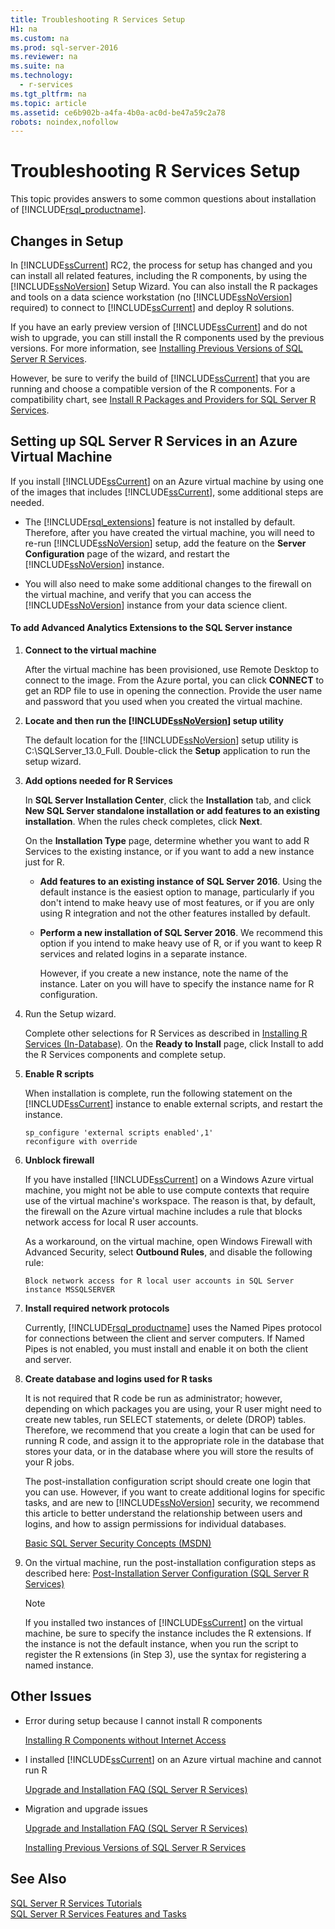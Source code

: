 ```yaml
---
title: Troubleshooting R Services Setup
H1: na
ms.custom: na
ms.prod: sql-server-2016
ms.reviewer: na
ms.suite: na
ms.technology: 
  - r-services
ms.tgt_pltfrm: na
ms.topic: article
ms.assetid: ce6b902b-a4fa-4b0a-ac0d-be47a59c2a78
robots: noindex,nofollow
---
```

# Troubleshooting R Services Setup
  This topic provides answers to some common questions about installation of [!INCLUDE[rsql_productname](../../Topics/TopicNameContainA/includes/rsql_productname_md.md)].  
  
## Changes in Setup  
 In [!INCLUDE[ssCurrent](../../Topics/TopicNameContainA/includes/ssCurrent_md.md)] RC2, the process for setup has changed and you can install all related features, including the R  components, by using the [!INCLUDE[ssNoVersion](../../Topics/TopicNameContainA/includes/ssNoVersion_md.md)] Setup Wizard. You can also install the R packages and tools on a data science workstation (no [!INCLUDE[ssNoVersion](../../Topics/TopicNameContainA/includes/ssNoVersion_md.md)] required) to connect to [!INCLUDE[ssCurrent](../../Topics/TopicNameContainA/includes/ssCurrent_md.md)] and deploy R solutions.  
  
 If you have an early preview version of [!INCLUDE[ssCurrent](../../Topics/TopicNameContainA/includes/ssCurrent_md.md)] and do not wish to upgrade, you can still install the R components used by the previous versions. For more information, see [Installing Previous Versions of SQL Server R Services](../../Topics/TopicNameNotContainA/Installing-Previous-Versions-of-SQL-Server-R-Services.md).  
  
 However, be sure to verify the build of [!INCLUDE[ssCurrent](../../Topics/TopicNameContainA/includes/ssCurrent_md.md)] that you are running and choose a compatible version of the R components. For a compatibility chart, see [Install R Packages and Providers for SQL Server R Services](../../Topics/TopicNameNotContainA/Install-R-Packages-and-Providers-for-SQL-Server-R-Services.md).  
  
## Setting up SQL Server R Services in an Azure Virtual Machine  
 If you install [!INCLUDE[ssCurrent](../../Topics/TopicNameContainA/includes/ssCurrent_md.md)] on an Azure virtual machine by using one of the images that includes [!INCLUDE[ssCurrent](../../Topics/TopicNameContainA/includes/ssCurrent_md.md)], some additional steps are needed.  
  
-   The [!INCLUDE[rsql_extensions](../../Topics/TopicNameNotContainA/includes/rsql_extensions_md.md)] feature is not installed by default. Therefore, after you have created the virtual machine, you will need to re-run [!INCLUDE[ssNoVersion](../../Topics/TopicNameContainA/includes/ssNoVersion_md.md)] setup, add the feature on the **Server Configuration** page of the wizard, and restart the [!INCLUDE[ssNoVersion](../../Topics/TopicNameContainA/includes/ssNoVersion_md.md)] instance.  
  
-   You will also need to make some additional changes to the firewall on the virtual machine, and verify that you can access the [!INCLUDE[ssNoVersion](../../Topics/TopicNameContainA/includes/ssNoVersion_md.md)] instance from your data science client.  
  
#### To add Advanced Analytics Extensions to the SQL Server instance  
  
1.  **Connect to the virtual machine**  
  
     After the virtual machine has been provisioned, use Remote Desktop to connect to the image. From the Azure portal, you can click **CONNECT** to get an RDP file to use in opening the connection. Provide the user name and password that you used when you created the virtual machine.  
  
2.  **Locate and then run the [!INCLUDE[ssNoVersion](../../Topics/TopicNameContainA/includes/ssNoVersion_md.md)] setup utility**  
  
     The default location for the [!INCLUDE[ssNoVersion](../../Topics/TopicNameContainA/includes/ssNoVersion_md.md)] setup utility is C:\SQLServer_13.0_Full.  Double-click the **Setup** application to run the setup wizard.  
  
3.  **Add options needed for R Services**  
  
     In **SQL Server Installation Center**, click the **Installation** tab, and click **New SQL Server standalone installation or add features to an existing installation**. When the rules check completes, click **Next**.  
  
     On the **Installation Type** page, determine whether you want to add R Services to the existing instance, or if you want to add a new instance just for R.  
  
    -   **Add features to an existing instance of SQL Server 2016**. Using the default instance is the easiest option to manage, particularly if you don't intend to make heavy use of most features, or if you are only using R integration and not the other features installed by default.  
  
    -   **Perform a new installation of SQL Server 2016**. We recommend this option if you intend to make heavy use of R, or if you want to keep R services and related logins in a separate instance.  
  
         However, if you create a new instance, note the name of the instance. Later on you will have to specify the instance name for R configuration.  
  
4.  Run the Setup wizard.  
  
     Complete other selections for R Services as described in [Installing R Services (In-Database)](../../Topics/TopicNameNotContainA/Troubleshooting-R-Services-Setup.md). On the **Ready to Install** page, click Install to add the R Services components and complete setup.  
  
5.  **Enable R scripts**  
  
     When installation is complete, run the following statement on the [!INCLUDE[ssCurrent](../../Topics/TopicNameContainA/includes/ssCurrent_md.md)] instance to enable external scripts, and restart the instance.  
  
    ```  
    sp_configure 'external scripts enabled',1'  
    reconfigure with override  
    ```  
  
6.  **Unblock firewall**  
  
     If you have installed [!INCLUDE[ssCurrent](../../Topics/TopicNameContainA/includes/ssCurrent_md.md)] on a Windows Azure virtual machine, you might not be able to use compute contexts that require use of the virtual machine's workspace. The reason is that, by default, the firewall on the Azure virtual machine includes a rule that blocks network access for local R user accounts.  
  
     As a workaround, on the virtual machine, open Windows Firewall with Advanced Security, select **Outbound Rules**, and disable the following rule:  
  
     `Block network access for R local user accounts in SQL Server instance MSSQLSERVER`  
  
7.  **Install required network protocols**  
  
     Currently, [!INCLUDE[rsql_productname](../../Topics/TopicNameContainA/includes/rsql_productname_md.md)] uses the Named Pipes protocol for connections between the client and server computers. If Named Pipes is not enabled, you must install and enable it on both the client and server.  
  
8.  **Create database and logins used for R tasks**  
  
     It is not required that R code be run as administrator; however, depending on which packages you are using, your R user might need to create new tables, run SELECT statements, or delete (DROP) tables. Therefore, we recommend that you create a login that can be used for running R code, and assign it to the appropriate role in the database that stores your data, or in the database where you will store the results of your R jobs.  
  
     The post-installation configuration script should create one login that you can use. However, if you want to create additional logins for specific tasks, and are new to [!INCLUDE[ssNoVersion](../../Topics/TopicNameContainA/includes/ssNoVersion_md.md)] security, we recommend this article to better understand the relationship between users and logins, and how to assign permissions for individual databases.  
  
     [Basic SQL Server Security Concepts (MSDN)](http://blogs.msdn.com/b/lcris/archive/2007/03/23/basic-sql-server-security-concepts-logins-users-and-principals.aspx)  
  
9. On the virtual machine, run the post-installation configuration steps as described here: [Post-Installation Server Configuration &#40;SQL Server R Services&#41;](../../Topics/TopicNameNotContainA/Post-Installation-Server-Configuration--SQL-Server-R-Services-.md)  
  
    > [!NOTE]  
    >  If you installed two instances of [!INCLUDE[ssCurrent](../../Topics/TopicNameContainA/includes/ssCurrent_md.md)] on the virtual machine, be sure to specify the instance includes the R extensions. If the instance is not the default instance, when you run the script to register the R extensions (in Step 3), use the syntax for registering a named instance.  
  
## Other Issues  
  
-   Error during setup because I cannot install R components  
  
     [Installing R Components without Internet Access](../../Topics/TopicNameNotContainA/Installing-R-Components-without-Internet-Access.md)  
  
-   I installed [!INCLUDE[ssCurrent](../../Topics/TopicNameContainA/includes/ssCurrent_md.md)] on an Azure virtual machine and cannot run R  
  
     [Upgrade and Installation FAQ &#40;SQL Server R Services&#41;](../../Topics/TopicNameNotContainA/Upgrade-and-Installation-FAQ--SQL-Server-R-Services-.md)  
  
-   Migration and upgrade issues  
  
     [Upgrade and Installation FAQ &#40;SQL Server R Services&#41;](../../Topics/TopicNameNotContainA/Upgrade-and-Installation-FAQ--SQL-Server-R-Services-.md)  
  
     [Installing Previous Versions of SQL Server R Services](../../Topics/TopicNameNotContainA/Installing-Previous-Versions-of-SQL-Server-R-Services.md)  
  
## See Also  
 [SQL Server R Services Tutorials](../Topic/SQL%20Server%20R%20Services%20Tutorials.md)   
 [SQL Server R Services Features and Tasks](../../Topics/TopicNameNotContainA/SQL-Server-R-Services-Features-and-Tasks.md)  
  
  